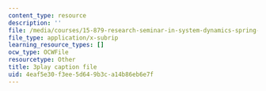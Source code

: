 ```yaml
---
content_type: resource
description: ''
file: /media/courses/15-879-research-seminar-in-system-dynamics-spring-2014/4eaf5e30f3ee5d649b3ca14b86eb6e7f_pPqI5LbC96Y.vtt
file_type: application/x-subrip
learning_resource_types: []
ocw_type: OCWFile
resourcetype: Other
title: 3play caption file
uid: 4eaf5e30-f3ee-5d64-9b3c-a14b86eb6e7f
---
```

